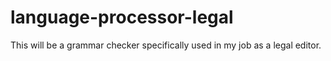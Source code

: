 # language-processor-legal
This will be a grammar checker specifically used in my job as a legal editor.
